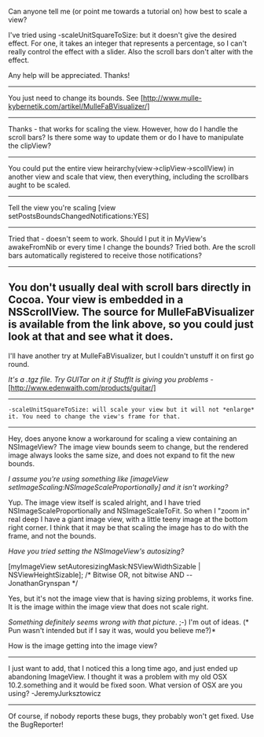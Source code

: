 

Can anyone tell me (or point me towards a tutorial on) how best to scale a view?

I've tried using     -scaleUnitSquareToSize: but it doesn't give the desired effect.  For one, it takes an integer that represents a percentage, so I can't really control the effect with a slider.  Also the scroll bars don't alter with the effect.

Any help will be appreciated.  Thanks!

----

You just need to change its bounds. See [http://www.mulle-kybernetik.com/artikel/MulleFaBVisualizer/]

----

Thanks - that works for scaling the view.  However, how do I handle the scroll bars?  Is there some way to update them or do I have to manipulate the clipView?

----

You could put the entire view heirarchy(view->clipView->scollView) in another view and scale that view, then everything, including the scrollbars aught to be scaled.

----

Tell the view you're scaling     [view setPostsBoundsChangedNotifications:YES]

----

Tried that - doesn't seem to work.  Should I put it in MyView's awakeFromNib or every time I change the bounds?  Tried both.  Are the scroll bars automatically registered to receive those notifications?

----

You don't usually deal with scroll bars directly in Cocoa. Your view is embedded in a NSScrollView. The source for MulleFaBVisualizer is available from the link above, so you could just look at that and see what it does.
----
I'll have another try at MulleFaBVisualizer, but I couldn't unstuff it on first go round.

*It's a .tgz file. Try GUITar on it if StuffIt is giving you problems -* [http://www.edenwaith.com/products/guitar/]

----

    -scaleUnitSquareToSize: will scale your view but it will not *enlarge* it. You need to change the view's frame for that.

----

Hey, does anyone know a workaround for scaling a view containing an NSImageView? The image view bounds seem to change, but the rendered image always looks the same size, and does not expand to fit the new bounds.

*I assume you're using something like     [imageView setImageScaling:NSImageScaleProportionally] and it isn't working?*

Yup. The image view itself is scaled alright, and I have tried NSImageScaleProportionally and NSImageScaleToFit. So when I "zoom in" real deep I have a giant image view, with a little teeny image at the bottom right corner. I think that it may be that scaling the image has to do with the frame, and not the bounds.

*Have you tried setting the NSImageView's autosizing?* 

    
[myImageView setAutoresizingMask:NSViewWidthSizable | NSViewHeightSizable]; /* Bitwise OR, not bitwise AND -- JonathanGrynspan */


Yes, but it's not the image view that is having sizing problems, it works fine. It is the image within the image view that does not scale right.

*Something definitely seems wrong with that picture*. ;-) I'm out of ideas. (* Pun wasn't intended but if I say it was, would you believe me?)*

How is the image getting into the image view?

----
I just want to add, that I noticed this a long time ago, and just ended up abandoning ImageView. I thought it was a problem with my old OSX 10.2.something and it would be fixed soon. What version of OSX are you using? -JeremyJurksztowicz

----
Of course, if nobody reports these bugs, they probably won't get fixed. Use the BugReporter!
